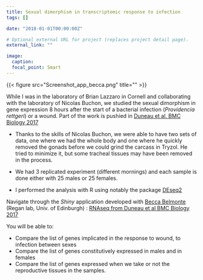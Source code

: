 ```yaml
---
title: Sexual dimorphism in transcriptomic response to infection
tags: []

date: "2018-01-01T00:00:00Z"

# Optional external URL for project (replaces project detail page).
external_link: ""

image:
  caption:
  focal_point: Smart
---
```

{{< figure src="Screenshot_app_becca.png" title="" >}}

While I was in the laboratory of Brian Lazzaro in Cornell and collaborating with the laboratory of Nicolas Buchon, we studied the sexual dimorphism in gene expression 8 hours after the start of a bacterial infection (<i>Providencia rettgeri</i>) or a wound. Part of the work is pushied in [Duneau et al. BMC Biology 2017](Duneau_BMCBiology_2017.pdf)


* Thanks to the skills of Nicolas Buchon, we were able to have two sets of data, one where we had the whole body and one where he quickly removed the gonads before we could grind the carcass in Tryzol. He tried to minimize it, but some tracheal tissues may have been removed in the process.  


* We had 3 replicated experiment (different mornings) and each sample is done either with 25 males or 25 females.


* I performed the analysis with R using notably the package [DEseq2](http://www.bioconductor.org/packages/release/bioc/vignettes/DESeq2/inst/doc/DESeq2.html)

Navigate through the <i>Shiny</i> application developed with [Becca Belmonte](http://reganlab.bio.ed.ac.uk/people) (Regan lab, Univ. of Edinburgh) : [RNAseq from Duneau et al BMC Biology 2017](https://david-duneau.shinyapps.io/RNAseq_Sex_Dim_Droso_8h_Prett/)

You will be able to:
* Compare the list of genes implicated in the response to wound, to infection between sexes
* Compare the list of genes constitutively expressed in males and in females
* Compare the list of genes expressed when we take or not the reproductive tissues in the samples.
